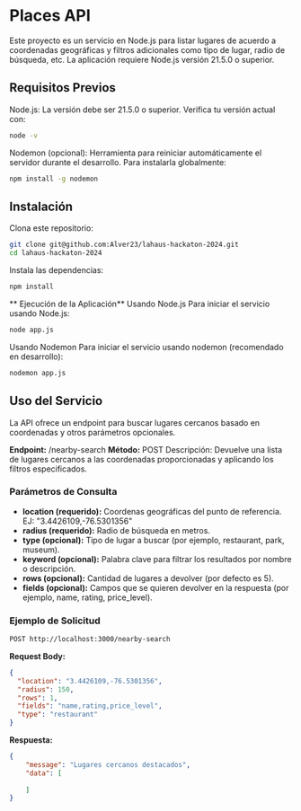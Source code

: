 # Places API

Este proyecto es un servicio en Node.js para listar lugares de acuerdo a coordenadas geográficas y filtros adicionales como tipo de lugar, radio de búsqueda, etc. La aplicación requiere Node.js versión 21.5.0 o superior.



## Requisitos Previos

Node.js: La versión debe ser 21.5.0 o superior. Verifica tu versión actual con:

```bash
node -v
```


Nodemon (opcional): Herramienta para reiniciar automáticamente el servidor durante el desarrollo. Para instalarla globalmente:

```bash
npm install -g nodemon
```


## Instalación

Clona este repositorio:

```bash
git clone git@github.com:Alver23/lahaus-hackaton-2024.git
cd lahaus-hackaton-2024
```

Instala las dependencias:

```bash
npm install
```

** Ejecución de la Aplicación**
Usando Node.js
Para iniciar el servicio usando Node.js:

```bash
node app.js
```
Usando Nodemon
Para iniciar el servicio usando nodemon (recomendado en desarrollo):

```bash
nodemon app.js
```

## Uso del Servicio

La API ofrece un endpoint para buscar lugares cercanos basado en coordenadas y otros parámetros opcionales.


**Endpoint:** /nearby-search
**Método:** POST
Descripción: Devuelve una lista de lugares cercanos a las coordenadas proporcionadas y aplicando los filtros especificados.


### Parámetros de Consulta
- **location (requerido):** Coordenas geográficas del punto de referencia. EJ: "3.4426109,-76.5301356"
- **radius (requerido):** Radio de búsqueda en metros.
- **type (opcional):** Tipo de lugar a buscar (por ejemplo, restaurant, park, museum).
- **keyword (opcional):** Palabra clave para filtrar los resultados por nombre o descripción.
- **rows (opcional):** Cantidad de lugares a devolver (por defecto es 5).
- **fields (opcional):** Campos que se quieren devolver en la respuesta (por ejemplo, name, rating, price_level).


### Ejemplo de Solicitud

```bash
POST http://localhost:3000/nearby-search
```
**Request Body:**
```json
{
  "location": "3.4426109,-76.5301356",
  "radius": 150,
  "rows": 1,
  "fields": "name,rating,price_level",
  "type": "restaurant"
}
```

**Respuesta:**
```json
{
    "message": "Lugares cercanos destacados",
    "data": [
        
    ]
}
```
